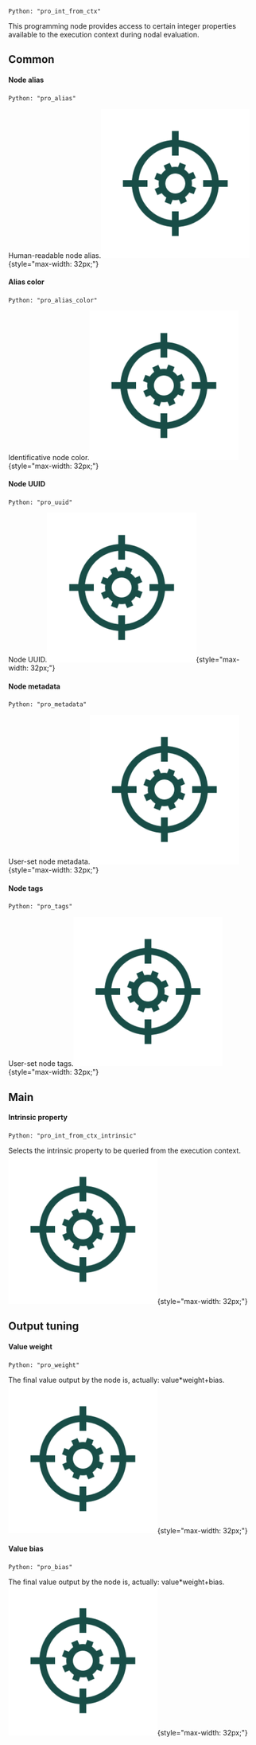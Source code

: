 `Python: "pro_int_from_ctx"`

This programming node provides access to certain integer properties available to the execution context during nodal evaluation.
## Common

#### Node alias
`Python: "pro_alias"`

Human-readable node alias.![Icon](pro_int_from_ctx_swatch.png "Icon"){style="max-width: 32px;"}


#### Alias color
`Python: "pro_alias_color"`

Identificative node color.![Icon](pro_int_from_ctx_swatch.png "Icon"){style="max-width: 32px;"}


#### Node UUID
`Python: "pro_uuid"`

Node UUID.![Icon](pro_int_from_ctx_swatch.png "Icon"){style="max-width: 32px;"}


#### Node metadata
`Python: "pro_metadata"`

User-set node metadata.![Icon](pro_int_from_ctx_swatch.png "Icon"){style="max-width: 32px;"}


#### Node tags
`Python: "pro_tags"`

User-set node tags.![Icon](pro_int_from_ctx_swatch.png "Icon"){style="max-width: 32px;"}


## Main

#### Intrinsic property
`Python: "pro_int_from_ctx_intrinsic"`

Selects the intrinsic property to be queried from the execution context.![Icon](pro_int_from_ctx_swatch.png "Icon"){style="max-width: 32px;"}


## Output tuning

#### Value weight
`Python: "pro_weight"`

The final value output by the node is, actually: value*weight+bias.![Icon](pro_int_from_ctx_swatch.png "Icon"){style="max-width: 32px;"}


#### Value bias
`Python: "pro_bias"`

The final value output by the node is, actually: value*weight+bias.![Icon](pro_int_from_ctx_swatch.png "Icon"){style="max-width: 32px;"}


